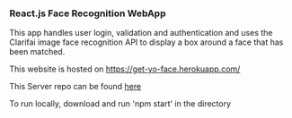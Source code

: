 ### React.js Face Recognition WebApp

This app handles user login, validation and authentication and uses the Clarifai image face recognition API to display a box around a face that has been matched. 

This website is hosted on https://get-yo-face.herokuapp.com/

This Server repo can be found [here](https://github.com/hazza203/facial-recognition-brain-api)

To run locally, download and run 'npm start' in the directory
